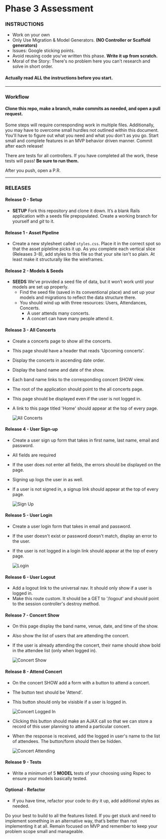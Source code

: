 # Phase 3 Assessment

### INSTRUCTIONS

  - Work on your own
  - Only Use Migration & Model Generators. __(NO Controller or Scaffold generators)__
  - Issues: Google sticking points.
  - Avoid reusing code you've written this phase. __Write it up from scratch.__
  - Moral of the Story: There's no problem here you can't research and solve in short order.

#### Actually read __ALL__ the instructions before you start.

-----

### Workflow

#### Clone this repo, make a branch, make commits as needed, and open a pull request.

Some steps will require corresponding work in multiple files.  Additionally, you may have to overcome small hurdles not outlined within this document. You'll have to figure out what you need and what you don't as you go. Start small and complete features in an MVP behavior driven manner.  Commit after each release!

There are tests for all controllers.  If you have completed all the work, these tests will pass!  **Be sure to run them.**

After you push, open a P.R.

----

### RELEASES

#### Release 0 - Setup
- **SETUP** Fork this repository and clone it down. It’s a blank Rails application with a seeds file prepopulated. Create a working branch for yourself and _git_ to it.

#### Release 1 - Asset Pipeline
  - Create a new stylesheet called `styles.css`. Place it in the correct spot so that the asset pipleline picks it up. As you complete each vertical slice (Releases 3-8), add styles to this file so that your site isn't so plain.  At least make it structurally like the wireframes.

#### Release 2 - Models & Seeds
- **SEEDS** We’ve provided a seed file of data, but it won’t work until your models are set up properly.
  - Find the seed file (saved in its conventional place) and set up your models and migrations to reflect the data structure there.
  - You should wind up with three resources: Users, Attendances, Concerts.
    - A user attends many concerts.
    - A concert can have many people attend it.

#### Release 3 - All Concerts
  - Create a concerts page to show all the concerts.
  - This page should have a header that reads 'Upcoming concerts'.
  - Display the concerts in ascending date order.
  - Display the band name and date of the show.
  - Each band name links to the corresponding concert SHOW view.
  - The root of the application should point to the all concerts page.
  - This page should be displayed even if the user is not logged in.
  - A link to this page titled 'Home' should appear at the top of every page.

    ![All Concerts](./readme_resources/concerts.png)

#### Release 4 - User Sign-up

  - Create a user sign up form that takes in first name, last name, email and password.
  - All fields are required
  - If the user does not enter all fields, the errors should be displayed on the page.
  - Signing up logs the user in as well.
  - If a user is not signed in, a signup link should appear at the top of every page.

    ![Sign Up](./readme_resources/sign_up.png)

#### Release 5 - User Login

  - Create a user login form that takes in email and password.
  - If the user doesn't exist or password doesn't match, display an error to the user.
  - If the user is not logged in a login link should appear at the top of every page.

    ![Login](./readme_resources/login.png)

#### Release 6 - User Logout

  - Add a logout link to the universal nav.  It should only show if a user is logged in.
  - Make this route custom.  It should be a GET to '/logout' and should point to the session controller's destroy method.

#### Release 7 - Concert Show
  - On this page display the band name, venue, date, and time of the show.
  - Also show the list of users that are attending the concert.
  - If the user is already attending the concert, their name should show bold in the attendee list (only when logged in).

    ![Concert Show](./readme_resources/concert_show.png)

#### Release 8 - Attend Concert
  - On the concert SHOW add a form with a button to attend a concert.
  - The button text should be 'Attend'.
  - This button should only be visisble if a user is logged in.

    ![Concert Logged In](./readme_resources/concert_show_logged_in.png)

  - Clicking this button should make an AJAX call so that we can store a record of this user planning to attend a particular concert.
  - When the response is received, add the logged in user's name to the list of attendees. The button/form should then be hidden.

    ![Concert Attending](./readme_resources/concert_attending.png)

#### Release 9 - Tests
  - Write a minimum of 5 **MODEL** tests of your choosing using Rspec to ensure your models basically tested.

#### Optional - Refactor
  - If you have time, refactor your code to dry it up, add additional styles as needed.


Do your best to build to all the features listed. If you get stuck and need to implement something in an alternative way, that’s better than not implementing it at all. Remain focused on MVP and remember to keep your problem scope small and manageable.
